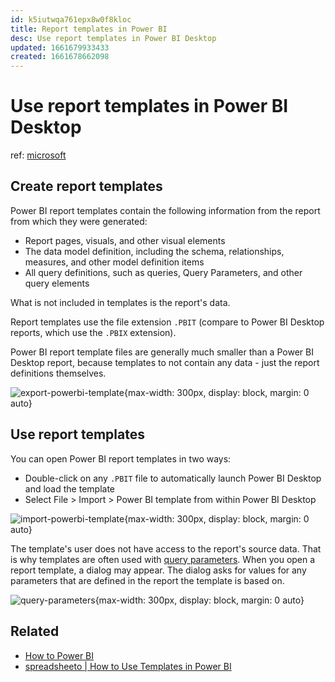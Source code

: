 ```yaml
---
id: k5iutwqa761epx8w0f8kloc
title: Report templates in Power BI
desc: Use report templates in Power BI Desktop
updated: 1661679933433
created: 1661678662098
---
```

# Use report templates in Power BI Desktop

ref: [microsoft](https://docs.microsoft.com/en-us/power-bi/create-reports/desktop-templates)

## Create report templates

Power BI report templates contain the following information from the report from which they were generated:
- Report pages, visuals, and other visual elements
- The data model definition, including the schema, relationships, measures, and other model definition items
- All query definitions, such as queries, Query Parameters, and other query elements

What is not included in templates is the report's data.

Report templates use the file extension `.PBIT` (compare to Power BI Desktop reports, which use the `.PBIX` extension).

Power BI report template files are generally much smaller than a Power BI Desktop report, because templates to not contain any data - just the report definitions themselves.

![export-powerbi-template](https://cdn-aldpb.nitrocdn.com/MmRYricBGnwFelNvIykEOHWwZuUwjnwj/assets/static/optimized/rev-f109493/wp-content/uploads/2019/11/export-power-bi-template-button.png){max-width: 300px, display: block, margin: 0 auto}

## Use report templates

You can open Power BI report templates in two ways:
- Double-click on any `.PBIT` file to automatically launch Power BI Desktop and load the template
- Select File > Import > Power BI template from within Power BI Desktop

![import-powerbi-template](https://docs.microsoft.com/en-us/power-bi/create-reports/media/desktop-templates/desktop-templates-04.png){max-width: 300px, display: block, margin: 0 auto}

The template's user does not have access to the report's source data. That is why templates are often used with [query parameters](https://docs.microsoft.com/en-us/power-query/power-query-query-parameters). When you open a report template, a dialog may appear. The dialog asks for values for any parameters that are defined in the report the template is based on.

![query-parameters](https://docs.microsoft.com/en-us/power-query/images/me-parameters-manage-parameters.png){max-width: 300px, display: block, margin: 0 auto}

## Related

- [How to Power BI](https://www.youtube.com/shorts/J0kGO6AhCqE)
- [spreadsheeto | How to Use Templates in Power BI](https://spreadsheeto.com/power-bi-templates/)